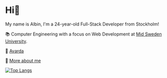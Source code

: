 # Hi👋

My name is Albin, I'm a 24-year-old Full-Stack Developer from Stockholm!

📚 Computer Engineering with a focus on Web Development at [Mid Sweden University](https://www.miun.se/en/).

💼 [Avarda](https://www.avarda.com/site/)

🧍 [More about me](https://www.albinronnkvist.me/en-US)


[![Top Langs](https://github-readme-stats.vercel.app/api/top-langs/?username=albinronnkvist&theme=dark&hide=html,css&layout=compact)](https://github.com/anuraghazra/github-readme-stats)
